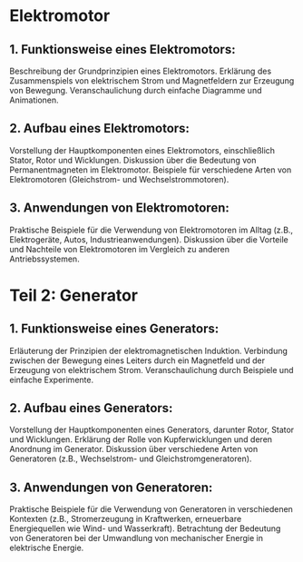 # Elektromotor

## 1. Funktionsweise eines Elektromotors:

Beschreibung der Grundprinzipien eines Elektromotors.
Erklärung des Zusammenspiels von elektrischem Strom und Magnetfeldern zur Erzeugung von Bewegung.
Veranschaulichung durch einfache Diagramme und Animationen.

## 2. Aufbau eines Elektromotors:

Vorstellung der Hauptkomponenten eines Elektromotors, einschließlich Stator, Rotor und Wicklungen.
Diskussion über die Bedeutung von Permanentmagneten im Elektromotor.
Beispiele für verschiedene Arten von Elektromotoren (Gleichstrom- und Wechselstrommotoren).

## 3. Anwendungen von Elektromotoren:

Praktische Beispiele für die Verwendung von Elektromotoren im Alltag (z.B., Elektrogeräte, Autos, Industrieanwendungen).
Diskussion über die Vorteile und Nachteile von Elektromotoren im Vergleich zu anderen Antriebssystemen.

# Teil 2: Generator

## 1. Funktionsweise eines Generators:

Erläuterung der Prinzipien der elektromagnetischen Induktion.
Verbindung zwischen der Bewegung eines Leiters durch ein Magnetfeld und der Erzeugung von elektrischem Strom.
Veranschaulichung durch Beispiele und einfache Experimente.

## 2. Aufbau eines Generators:

Vorstellung der Hauptkomponenten eines Generators, darunter Rotor, Stator und Wicklungen.
Erklärung der Rolle von Kupferwicklungen und deren Anordnung im Generator.
Diskussion über verschiedene Arten von Generatoren (z.B., Wechselstrom- und Gleichstromgeneratoren).

## 3. Anwendungen von Generatoren:

Praktische Beispiele für die Verwendung von Generatoren in verschiedenen Kontexten (z.B., Stromerzeugung in Kraftwerken, erneuerbare Energiequellen wie Wind- und Wasserkraft).
Betrachtung der Bedeutung von Generatoren bei der Umwandlung von mechanischer Energie in elektrische Energie.
